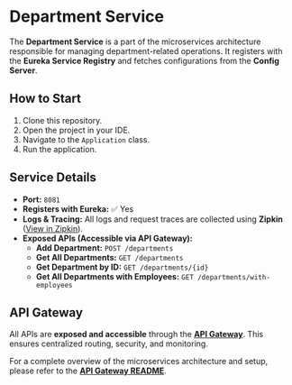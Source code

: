 # Department Service

The **Department Service** is a part of the microservices architecture responsible for managing department-related operations. It registers with the **Eureka Service Registry** and fetches configurations from the **Config Server**.

## How to Start

1. Clone this repository.
2. Open the project in your IDE.
3. Navigate to the `Application` class.
4. Run the application.

## Service Details

- **Port:** `8081`
- **Registers with Eureka:** ✅ Yes
- **Logs & Tracing:** All logs and request traces are collected using **Zipkin** ([View in Zipkin](http://localhost:9411/zipkin/)).
- **Exposed APIs (Accessible via API Gateway):**
    - **Add Department:** `POST /departments`
    - **Get All Departments:** `GET /departments`
    - **Get Department by ID:** `GET /departments/{id}`
    - **Get All Departments with Employees:** `GET /departments/with-employees`

## API Gateway

All APIs are **exposed and accessible** through the **[API Gateway](http://localhost:8083)**. This ensures centralized routing, security, and monitoring.

For a complete overview of the microservices architecture and setup, please refer to the **[API Gateway README](https://github.com/code-with-rj1399/microservice-with-sb-api-gateway/blob/master/README.md)**.  

